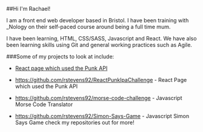 ##Hi I'm Rachael!


I am a front end web developer based in Bristol. I have been training with _Nology on their self-paced course around being a full time mum. 


I have been learning, HTML, CSS/SASS, Javascript and React. We have also been learning skills using Git and general working practices such as Agile.


###Some of my projects to look at include:

* [React page which used the Punk API](https://github.com/rstevens92/ReactPunkIpaChallenge "React Punk API")

* https://github.com/rstevens92/ReactPunkIpaChallenge - React Page which used the Punk API
* https://github.com/rstevens92/morse-code-challenge - Javascript Morse Code Translator
* https://github.com/rstevens92/Simon-Says-Game - Javascript Simon Says Game
check my repositories out for more!
